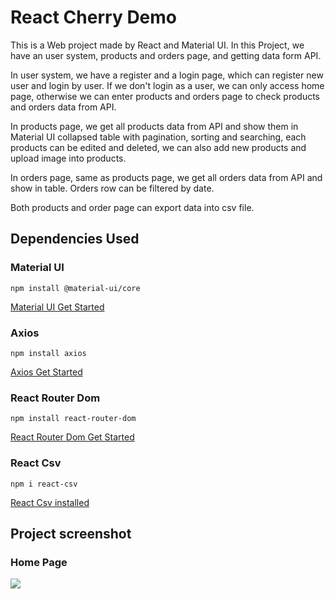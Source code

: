 # React Cherry Demo

This is a Web project made by React and Material UI. 
In this Project, we have an user system, products and orders page, and getting data form API.

In user system, we have a register and a login page, which can register new user and login by user. If we don't login as a user, we can only access home page, otherwise we can enter products and orders page to check products and orders data from API.

In products page, we get all products data from API and show them in Material UI collapsed table with pagination, sorting and searching, each products can be edited and deleted, we can also add new products and upload image into products.

In orders page, same as products page, we get all orders data from API and show in table. Orders row can be filtered by date.

Both products and order page can export data into csv file.

## Dependencies Used

### Material UI

```npm install @material-ui/core```

[Material UI Get Started](https://material-ui.com/getting-started/installation/)

### Axios

```npm install axios```

[Axios Get Started](https://axios-http.com/docs/intro)

### React Router Dom

```npm install react-router-dom```

[React Router Dom Get Started](https://reactrouter.com/web/guides/quick-start)

### React Csv

```npm i react-csv```

[React Csv installed](https://www.npmjs.com/package/react-csv)

## Project screenshot

### Home Page

<img src="https://github.com/Hamsiny/React_Cherry_Demo/blob/master/images/homePage.png?raw=true" />
